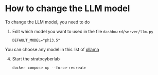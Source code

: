 # How to change the LLM model

To change the LLM model, you need to do

1. Edit which model you want to used in the file `dashboard/server/llm.py`

    `DEFAULT_MODEL="phi3.5"`

You can choose any model in this list of [ollama](https://ollama.com/library)

4. Start the stratocyberlab

    `docker compose up --force-recreate`
